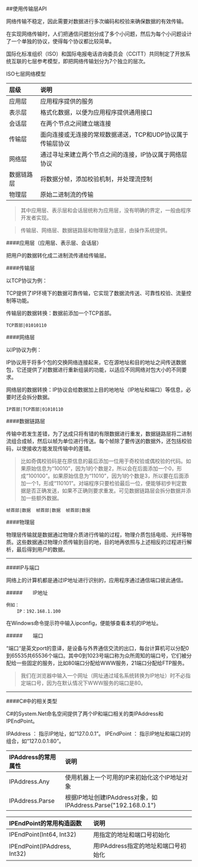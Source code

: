 ##使用传输层API

网络传输不稳定，因此需要对数据进行多次编码和校验来确保数据的有效传输。

在实现网络传输时，人们把通信问题划分成了多个小问题，然后为每个小问题设计了一个单独的协议，使得每个协议都比较简单。

国际化标准组织（ISO）和国际电报电话咨询委员会（CCITT）共同制定了开放系统互联的七层参考模型，即把网络传输划分为7个独立的层次。

ISO七层网络模型

|层级|说明|
|:--|:--|
|应用层|应用程序提供的服务|
|表示层|格式化数据，以便为应用程序提供通用接口|
|会话层|在两个节点之间建立端连接|
|传输层|面向连接或无连接的常规数据递送，TCP和UDP协议属于传输层协议|
|网络层|通过寻址来建立两个节点之间的连接，IP协议属于网络层协议|
|数据链路层|将数据分帧，添加校验机制，并处理流控制|
|物理层|原始二进制流的传输|

>其中应用层、表示层和会话层统称为应用层，没有明确的界定，一般由程序开发者实现。

>传输层、网络层、数据链路层和物理层为底层，由操作系统提供。


####应用层（应用层、表示层、会话层）

把用户的数据转化成二进制流传递给传输层。

####传输层

以TCP协议为例：

TCP提供了IP环境下的数据可靠传输，它实现了数据流传送、可靠性校验、流量控制等功能。

传输层的数据转换：数据前添加一个TCP首部。  

    TCP首部|01010110


####网络层

以IP协议为例：

IP协议用于将多个包的交换网络连接起来，它在源地址和目的地址之间传送数据包，它还提供了对数据进行重新组装的功能，以适应不同网络对包大小的不同要求。

网络层的数据转换：IP协议会给数据加上目的地地址（IP地址和端口）等信息，必要时还会拆分数据。

    IP首部|TCP首部|01010110


####数据链路层

传输中若发生差错，为了达成只将有错的有限数据进行重发，数据链路层将二进制流组合成帧，然后以帧为单位进行传送。每个帧除了要传送的数据外，还包括校验码，以使接收方能发现传输中的差错。

>比如奇偶校验码是在原信息的最后添加一位用于奇校验或偶校验的代码。如果原始信息为“10010”，因为1的个数是2，所以会在后面添加一个0，形成“100100”。如果原始信息为“11010”，因为1的个数是3，所以要在后面添加一个1，形成“110101”。对端程序只要检验最后一位，便能够初步判定数据是否正确发送，如果不正确则要求重发。可见数据链路层会拆分数据并添加一些额外数据。

    帧首部|数据  帧首部|数据  帧首部|数据


####物理层

物理层传输就是数据通过物理介质进行传输的过程，物理介质包括电缆、光纤等物质。这些数据通过物理介质传输到目的地，目的地再依照与上述相反的过程进行解析，最后得到用户的数据。

---

####IP与端口

网络上的计算机都是通过IP地址进行识别的，应用程序通过通信端口彼此通信。

#####&emsp;&emsp;IP地址

    例如：
        IP：192.168.1.100

在Windows命令提示符中输入ipconfig，便能够查看本机的IP地址。


#####&emsp;&emsp;端口

“端口“是英文port的意译，是设备与外界通信交流的出口，每台计算机可以分配0到65535共65536个端口。其中0到1023号端口称为众所周知的端口号，它们被分配给一些固定的服务，比如80端口分配给WWW服务，21端口分配给FTP服务。

>我们在浏览器中输入一个网址（网址通过域名系统转换为IP地址）时不必指定端口号，因为在默认情况下WWW服务的端口是80。

---

####C#中的相关类型

C#的System.Net命名空间提供了两个IP和端口相关的类IPAddress和IPEndPoint。

IPAddress ： 指示IP地址，如“127.0.0.1”。
IPEndPoint ： 指示IP地址和端口对的组合，如“127.0.0.1:80”。

|IPAddress的常用属性|说明|
|:--|:--|
|IPAddress.Any|使用机器上一个可用的IP来初始化这个IP地址对象|
|IPAddress.Parse|根据IP地址创建IPAddress对象，如IPAddress.Parse("192.168.0.1")|

|IPEndPoint的常用构造函数|说明|
|:--|:--|
|IPEndPoint(Int64, Int32)|用指定的地址和端口号初始化|
|IPEndPoint(IPAddress, Int32)|用IPAddress指定的地址和端口号初始化|